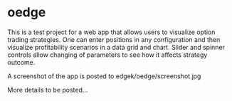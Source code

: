 oedge
=====

This is a test project for a web app that allows users to visualize option trading strategies. One can enter positions in any configuration and then visualize profitability scenarios in a data grid and chart. Slider and spinner controls allow changing of parameters to see how it affects strategy outcome.

A screenshot of the app is posted to edgek/oedge/screenshot.jpg

More details to be posted...
